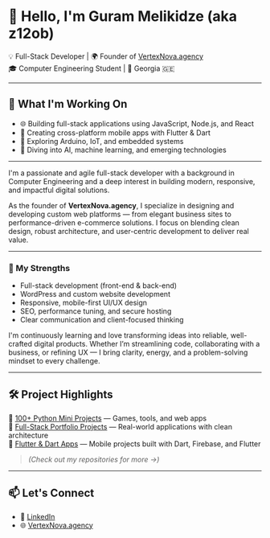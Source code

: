 # 👋 Hello, I'm Guram Melikidze (aka z12ob)

💡 Full-Stack Developer | 🌍 Founder of [VertexNova.agency](https://vertexnova.agency)  
🎓 Computer Engineering Student | 📍 Georgia 🇬🇪

---

## 🚀 What I'm Working On

- 🌐 Building full-stack applications using JavaScript, Node.js, and React  
- 📱 Creating cross-platform mobile apps with Flutter & Dart  
- 🤖 Exploring Arduino, IoT, and embedded systems  
- 🧠 Diving into AI, machine learning, and emerging technologies

---

I'm a passionate and agile full-stack developer with a background in Computer Engineering and a deep interest in building modern, responsive, and impactful digital solutions.

As the founder of **VertexNova.agency**, I specialize in designing and developing custom web platforms — from elegant business sites to performance-driven e-commerce solutions. I focus on blending clean design, robust architecture, and user-centric development to deliver real value.

---

### 🔧 My Strengths

- Full-stack development (front-end & back-end)
- WordPress and custom website development
- Responsive, mobile-first UI/UX design
- SEO, performance tuning, and secure hosting
- Clear communication and client-focused thinking

I'm continuously learning and love transforming ideas into reliable, well-crafted digital products. Whether I’m streamlining code, collaborating with a business, or refining UX — I bring clarity, energy, and a problem-solving mindset to every challenge.

---

## 🛠 Project Highlights

🔹 [100+ Python Mini Projects](#) — Games, tools, and web apps  
🔹 [Full-Stack Portfolio Projects](#) — Real-world applications with clean architecture  
🔹 [Flutter & Dart Apps](#) — Mobile projects built with Dart, Firebase, and Flutter

> *(Check out my repositories for more →)*

---

## 📫 Let's Connect

- 💼 [LinkedIn](https://www.linkedin.com/in/guram-melikidze/)  
- 🌐 [VertexNova.agency](https://vertexnova.agency/)

